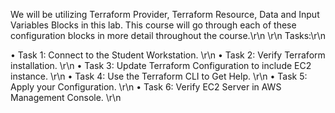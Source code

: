 We will be utilizing Terraform Provider, Terraform Resource, Data and Input Variables Blocks in this lab. This course will go through each of these configuration blocks in more detail throughout the course.\r\n
\r\n
Tasks:\r\n

• Task 1: Connect to the Student Workstation. \r\n
• Task 2: Verify Terraform installation. \r\n
• Task 3: Update Terraform Configuration to include EC2 instance. \r\n
• Task 4: Use the Terraform CLI to Get Help. \r\n
• Task 5: Apply your Configuration. \r\n
• Task 6: Verify EC2 Server in AWS Management Console. \r\n